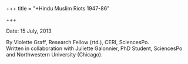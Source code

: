 +++
title = "+Hindu Muslim Riots 1947-86"

+++

Date: 15 July, 2013

By Violette Graff, Research Fellow (rtd.), CERI, SciencesPo.  
Written in collaboration with Juliette Galonnier, PhD Student, SciencesPo and Northwestern University (Chicago).
